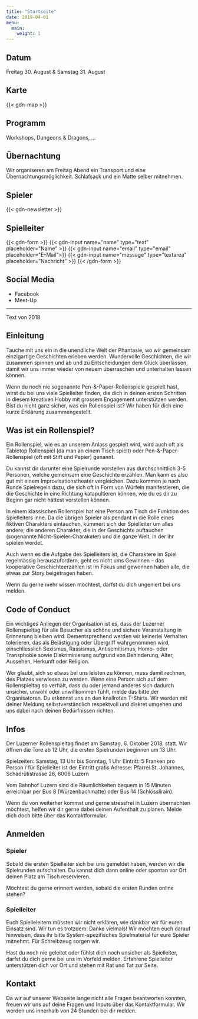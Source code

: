 ```yaml
---
title: "Startseite"
date: 2019-04-01
menu:
  main:
    weight: 1
---
```


## Datum

Freitag 30. August & Samstag 31. August

## Karte

{{< gdn-map >}}

## Programm

Workshops, Dungeons & Dragons, ...

## Übernachtung

Wir organiseren am Freitag Abend ein Transport und eine Übernachtungsmöglichkeit. Schlafsack und ein Matte selber mitnehmen.

## Spieler

{{< gdn-newsletter >}}

## Spielleiter

{{< gdn-form >}}
  {{< gdn-input name="name" type="text" placeholder="Name" >}}
  {{< gdn-input name="email" type="email" placeholder="E-Mail">}}
  {{< gdn-input name="message" type="textarea" placeholder="Nachricht" >}}
{{< /gdn-form >}}

## Social Media

- Facebook
- Meet-Up




---

Text von 2018


## Einleitung

Tauche mit uns ein in die unendliche Welt der Phantasie, wo wir gemeinsam einzigartige Geschichten erleben werden. Wundervolle Geschichten, die wir zusammen spinnen und ab und zu Entscheidungen dem Glück überlassen, damit wir uns immer wieder von neuem überraschen und unterhalten lassen können.

Wenn du noch nie sogenannte Pen-&-Paper-Rollenspiele gespielt hast, wirst du bei uns viele Spielleiter finden, die dich in deinen ersten Schritten in diesem kreativen Hobby mit grossem Engagement unterstützen werden. Bist du nicht ganz sicher, was ein Rollenspiel ist? Wir haben für dich eine kurze Erklärung zusammengestellt.

## Was ist ein Rollenspiel?

Ein Rollenspiel, wie es an unserem Anlass gespielt wird, wird auch oft als Tabletop Rollenspiel (da man an einem Tisch spielt) oder Pen-&-Paper-Rollenspiel (oft mit Stift und Papier) genannt.

Du kannst dir darunter eine Spielrunde vorstellen aus durchschnittlich 3-5 Personen, welche gemeinsam eine Geschichte erzählen. Man kann es also gut mit einem Improvisationstheater vergleichen. Dazu kommen je nach Runde Spielregeln dazu, die sich oft in Form von Würfeln manifestieren, die die Geschichte in eine Richtung katapultieren können, wie du es dir zu Beginn gar nicht hättest vorstellen können.

In einem klassischen Rollenspiel hat eine Person am Tisch die Funktion des Spielleiters inne. Da die übrigen Spieler als pendant in die Rolle eines fiktiven Charakters eintauchen, kümmert sich der Spielleiter um alles andere; die anderen Charakter, die in der Geschichte auftauchen (sogenannte Nicht-Spieler-Charakater) und die ganze Welt, in der ihr spielen werdet.

Auch wenn es die Aufgabe des Spielleiters ist, die Charaktere im Spiel regelmässig herauszufordern, geht es nicht ums Gewinnen – das kooperative Geschichteerzählen ist im Fokus und gewonnen haben alle, die etwas zur Story beigetragen haben.

Wenn du gerne mehr wissen möchtest, darfst du dich ungeniert bei uns melden.

## Code of Conduct

Ein wichtiges Anliegen der Organisation ist es, dass der Luzerner Rollenspieltag für alle Besucher als schöne und sichere Veranstaltung in Erinnerung bleiben wird. Dementsprechend werden wir keinerlei Verhalten tolerieren, das als Belästigung oder Übergriff wahrgenommen wird, einschliesslich Sexismus, Rassismus, Antisemitismus, Homo- oder Transphobie sowie Diskriminierung aufgrund von Behinderung, Alter, Aussehen, Herkunft oder Religion.

Wer glaubt, sich so etwas bei uns leisten zu können, muss damit rechnen, des Platzes verwiesen zu werden. Wenn eine Person sich auf dem Rollenspieltag so verhält, dass du oder jemand anderes sich dadurch unsicher, unwohl oder unwillkommen fühlt, melde das bitte der Organisatoren. Du erkennst uns an den knallroten T-Shirts. Wir werden mit deiner Meldung selbstverständlich respektvoll und diskret umgehen und uns dabei nach deinen Bedürfnissen richten.

## Infos

Der Luzerner Rollenspieltag findet am Samstag, 6. Oktober 2018, statt. Wir öffnen die Tore ab 12 Uhr, die ersten Spielrunden beginnen um 13 Uhr.

Spielzeiten: Samstag, 13 Uhr bis Sonntag, 1 Uhr
Eintritt: 5 Franken pro Person / für Spielleiter ist der Eintritt gratis
Adresse: Pfarrei St. Johannes, Schädrütistrasse 26, 6006 Luzern

Vom Bahnhof Luzern sind die Räumlichkeiten bequem in 15 Minuten erreichbar per Bus 8 (Würzenbachmatte) oder Bus 14 (Schlösslirain).

Wenn du von weiterher kommst und gerne stressfrei in Luzern übernachten möchtest, helfen wir dir gerne dabei deinen Aufenthalt zu planen. Melde dich doch bitte über das Kontaktformular.

## Anmelden

### Spieler

Sobald die ersten Spielleiter sich bei uns gemeldet haben, werden wir die Spielrunden aufschalten. Du kannst dich dann online oder spontan vor Ort deinen Platz am Tisch reservieren.

Möchtest du gerne erinnert werden, sobald die ersten Runden online stehen?

### Spielleiter
Euch Spielleleitern müssten wir nicht erklären, wie dankbar wir für euren Einsatz sind. Wir tun es trotzdem: Danke vielmals! Wir möchten euch darauf hinweisen, dass ihr bitte System-spezifisches Spielmaterial für eure Spieler mitnehmt. Für Schreibzeug sorgen wir.

Hast du noch nie geleitet oder fühlst dich noch unsicher als Spielleiter, darfst du dich gerne bei uns im Vorfeld melden. Erfahrene Spielleiter unterstützen dich vor Ort und stehen mit Rat und Tat zur Seite.

## Kontakt

Da wir auf unserer Webseite lange nicht alle Fragen beantworten konnten, freuen wir uns auf deine Fragen und Inputs über das Kontaktformular. Wir werden uns innerhalb von 24 Stunden bei dir melden.

